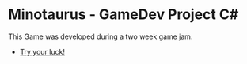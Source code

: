 # Minotaurus - GameDev Project C#

This Game was developed during a two week game jam. 

* [Try your luck!](http://www.soulforgegames.com/Course2019/Minotaurus/)
